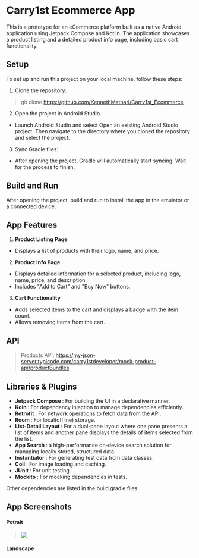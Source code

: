  # Carry1st Ecommerce App
This is a prototype for an eCommerce platform built as a native Android application using Jetpack Compose and Kotlin. The application showcases a product listing and a detailed product info page, including basic cart functionality.

## Setup
To set up and run this project on your local machine, follow these steps:

1. Clone the repository:
> git clone <https://github.com/KennethMathari/Carry1st_Ecommerce>
2. Open the project in Android Studio.
- Launch Android Studio and select Open an existing Android Studio project. Then navigate to the directory where you cloned the repository and select the project.
3. Sync Gradle files:
- After opening the project, Gradle will automatically start syncing. Wait for the process to finish.

## Build and Run
After opening the project, build and run to install the app in the emulator or a connected device.

## App Features
1. <b>Product Listing Page</b> 
 - Displays a list of products with their logo, name, and price.
2. <b>Product Info Page</b>
 - Displays detailed information for a selected product, including logo, name, price, and description.
 - Includes "Add to Cart" and "Buy Now" buttons.
3. <b>Cart Functionality</b>
 - Adds selected items to the cart and displays a badge with the item count.
 - Allows removing items from the cart.

## API
> Products API: <https://my-json-server.typicode.com/carry1stdeveloper/mock-product-api/productBundles>

## Libraries & Plugins
- <b>Jetpack Compose </b>: For building the UI in a declarative manner.
- <b>Koin </b>: For dependency injection to manage dependencies efficiently.
- <b>Retrofit </b>: For network operations to fetch data from the API.
- <b>Room </b>: For local(offline) storage.
- <b>List-Detail Layout </b>: For a dual-pane layout where one pane presents a list of items and another pane displays the details of items selected from the list.
- <b>App Search </b>: a high-performance on-device search solution for managing locally stored, structured data.
- <b>Instantiator </b>: For generating test data from data classes.
- <b>Coil </b>: For image loading and caching.
- <b>JUnit </b>: For unit testing.
- <b>Mockito </b>: For mocking dependencies in tests.

Other dependencies are listed in the build.gradle files.

## App Screenshots
#### Potrait
>![](https://github.com/user-attachments/assets/f4108f90-cec9-4895-91d7-e79542378149)
#### Landscape
